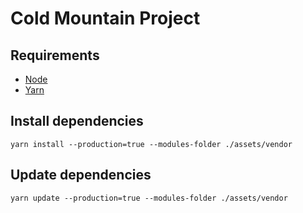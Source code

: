 # Cold Mountain Project

## Requirements

- [Node](https://nodejs.org/en)
- [Yarn](https://yarnpkg.com/)

## Install dependencies

    yarn install --production=true --modules-folder ./assets/vendor

## Update dependencies

    yarn update --production=true --modules-folder ./assets/vendor
